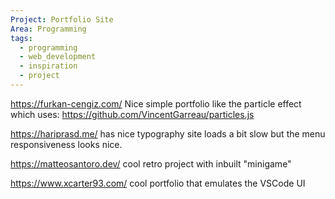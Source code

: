 ```yaml
---
Project: Portfolio Site
Area: Programming
tags:
  - programming
  - web_development
  - inspiration
  - project
---
```

https://furkan-cengiz.com/ Nice simple portfolio like the particle effect which uses: https://github.com/VincentGarreau/particles.js

https://hariprasd.me/ has nice typography site loads a bit slow but the menu responsiveness looks nice.

https://matteosantoro.dev/ cool retro project with inbuilt "minigame"

https://www.xcarter93.com/ cool portfolio that emulates the VSCode UI 